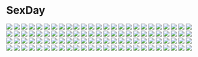 # SexDay
![](https://konachan.com/image/85d7c088d7c4331f0666cfaf08f5f4c9/Konachan.com%20-%20133670%20blue_eyes%20breasts%20censored%20cum%20gray_hair%20green_eyes%20kuuko%20long_hair%20nipples%20nude%20nyaruko%20penis%20pussy%20red_eyes%20red_hair%20tribadism%20y.ssanoha%20yuri.jpg)
![](https://konachan.com/image/8891685458f1349495939511797a2dbb/Konachan.com%20-%2020140%20brown_eyes%20brown_hair%20flowers%20ichigo_100%20japanese_clothes%20kimono%20toujou_aya.jpg)
![](https://konachan.com/jpeg/fccc3e3a26cb154f63d6688f39298795/Konachan.com%20-%20136721%20breast_grab%20game_cg%20kagurazaka_koneko%20kamigakari_cross_heart%21%20panties%20underwear%20windmill_%28company%29.jpg)
![](https://konachan.com/image/497fc1f757c98a190dd4e59411f057da/Konachan.com%20-%20149332%20daidou_%28demitasse%29%20glasses%20gray_hair%20long_hair%20scarf%20tagme%20vocaloid%20yowane_haku.jpg)
![](https://konachan.com/jpeg/233dadd81b8d83b4b0a1c514cba7eba5/Konachan.com%20-%20109714%20bed%20blonde_hair%20blush%20famima%20game_cg%20hanakoganei_kumiko%20long_hair%20puzzlebox%20skirt.jpg)
![](https://konachan.com/image/7a2164dd8e5da8826115aae607c999d5/Konachan.com%20-%20299328%20clouds%20hankachi_%28okayama012%29%20nobody%20original%20polychromatic%20scenic%20sky%20sunset.jpg)
![](https://konachan.com/jpeg/f524b445e5593a2522765d942a81f59e/Konachan.com%20-%20123278%20breast_grab%20game_cg%20koisuru_koto_to_mitsuketari%20pajamas%20purinko%20suzuse_satsuki.jpg)
![](https://konachan.com/image/58d7bd161ac985eaed8a27ce3a203899/Konachan.com%20-%2098708%20ama_ane%20beach%20bikini%20brown_hair%20clouds%20game_cg%20kikurage%20peassoft%20pink_eyes%20swim_ring%20swimsuit%20water%20yashima_otome.jpg)
![](https://konachan.com/jpeg/debbb3b9026b460f07fa86c053377c4c/Konachan.com%20-%20215049%20anthropomorphism%20aqua_eyes%20blush%20gray_hair%20hamakaze_%28kancolle%29%20kaname_024%20kantai_collection%20pantyhose%20scarf%20school_uniform%20short_hair%20valentine.jpg)
![](https://konachan.com/image/85525becd73529031a437ead1536acda/Konachan.com%20-%20155594%20alice_margatroid%20kuro_suto_sukii%20monochrome%20short_hair%20sketch%20touhou%20white.jpg)
![](https://konachan.com/jpeg/e0b2a361049ae60f6b1a77e4ee62a010/Konachan.com%20-%20282868%20breasts%20cleavage%20cona_kinaco%20feathers%20garter%20long_hair%20no_bra%20nopan%20original%20purple_eyes%20purple_hair%20ribbons%20tears%20twintails%20water%20wings.jpg)
![](https://konachan.com/image/de757616a4b27b338330bddf67ac7eef/Konachan.com%20-%20148602%20barefoot%20blonde_hair%20blue_eyes%20censored%20cum%20footjob%20mochisuke_teru%20panties%20penis%20pussy%20striped_panties%20tagme%20underwear.jpg)
![](https://konachan.com/image/e8f8327488f52f697444af5db45cb39f/Konachan.com%20-%20216886%202girls%20animal_ears%20aqua_hair%20barefoot%20cape%20catgirl%20collar%20garter_belt%20original%20red_hair%20school_uniform%20skirt%20stockings%20sword%20tail%20weapon.jpg)
![](https://konachan.com/image/c7f35e169e0276f652062216696d84b7/Konachan.com%20-%20116481%20blonde_hair%20charlotte_dunois%20dualscreen%20hashimoto_takayoshi%20infinite_stratos%20panties%20purple_eyes%20underboob%20underwear%20wet.jpg)
![](https://konachan.com/jpeg/8f3c8cb3490cec5218cd3c39b698416d/Konachan.com%20-%20288102%20breast_hold%20dean%20fate_grand_order%20fate_%28series%29%20japanese_clothes%20katsushika_hokusai%20kimono%20purple_eyes%20purple_hair%20short_hair.jpg)
![](https://konachan.com/image/50a6bfcab39cf3006c3d4a63fca74c7e/Konachan.com%20-%20248606%20animal_ears%20catgirl%20garter%20green_eyes%20headband%20maple_%28sayori%29%20navel%20nekopara%20neko_works%20orange_hair%20sayori%20tail%20tie%20watermark%20wink%20wristwear.jpg)
![](https://konachan.com/image/fa0053096b8391482aa95eed9a2dd86f/Konachan.com%20-%2085801%20ass%20breasts%20cleavage%20cum%20hakurei_reimu%20japanese_clothes%20miko%20open_shirt%20reiha%20sex%20touhou%20wink.jpg)
![](https://konachan.com/image/76b7df89e188a2013bde2b239b7f8cf0/Konachan.com%20-%20201796%20aqua_eyes%20ass%20bed%20blonde_hair%20bodysuit%20breasts%20cleavage%20gun%20mask%20metroid%20nintendo%20ponytail%20samus_aran%20signed%20skintight%20watermark%20weapon.jpg)
![](https://konachan.com/image/032bd9a10c20ffdde0136b2c3680b0ea/Konachan.com%20-%20281528%20anthropomorphism%20ass%20azur_lane%20gray_hair%20headband%20maid%20panties%20red_eyes%20ribbons%20short_hair%20sirius_%28azur_lane%29%20thighhighs%20underwear.jpg)
![](https://konachan.com/image/672d80aae8765e23fa2d6c020357d1c8/Konachan.com%20-%2020465%20ghost_in_the_shell%20jpeg_artifacts%20kusanagi_motoko.jpg)
![](https://konachan.com/image/dbf7a6197113334862501cc4647a4c20/Konachan.com%20-%20156126%20breasts%20brown_eyes%20hat%20long_hair%20nipples%20nude%20purple_hair%20ribbons%20sengoku_bushouki_muramasa%20shinjitsu_%28true_ride%29.jpg)
![](https://konachan.com/jpeg/348a7435ff649a4fd7310b28ef0d4025/Konachan.com%20-%206149%20brown_eyes%20brown_hair%20long_hair%20minami_chiaki%20minami-ke%20vector%20white.jpg)
![](https://konachan.com/jpeg/a378dbb2519d2aa23a73b48a97d0a14f/Konachan.com%20-%20174979%20anus%20ass%20black_hair%20blush%20breasts%20fingering%20kurugaya_yuiko%20little_busters%21%20masturbation%20nipples%20nopan%20purple_eyes%20school_uniform%20thighhighs.jpg)
![](https://konachan.com/image/5638ba3dc80630854d53dabed96b4d0d/Konachan.com%20-%20107465%20tagme%20third-party_edit.jpg)
![](https://konachan.com/image/3cbfdd70531a74bf356add293355154c/Konachan.com%20-%2017777%20asahina_mikuru%20breasts%20bunnygirl%20cleavage%20suzumiya_haruhi%20suzumiya_haruhi_no_yuutsu%20white.jpg)
![](https://konachan.com/jpeg/8b6ef8fab72c2bc95948833f8d5102f2/Konachan.com%20-%20263780%20brown_eyes%20drink%20glasses%20nagato_yuki%20purple_hair%20school_uniform%20short_hair%20suzumiya_haruhi_no_yuutsu%20tagme_%28artist%29%20watermark.jpg)
![](https://konachan.com/jpeg/074f8081e873ec7e4eee864b673aa157/Konachan.com%20-%20242328%20aqua_eyes%20brown_hair%20katana%20kneehighs%20long_hair%20masami05071541%20school_uniform%20skirt%20sword%20touran-sai%20weapon.jpg)
![](https://konachan.com/image/96071ee978f5ec3640b1d035a121da19/Konachan.com%20-%2049151%20boots%20guitar%20hatsune_miku%20instrument%20nagareboshi%20twintails%20vocaloid%20white.jpg)
![](https://konachan.com/jpeg/b499d4cdde009e028b3c1fa59a5a433f/Konachan.com%20-%2039100%20code_geass%20nunnally_lamperouge%20tears%20transparent%20vector.jpg)
![](https://konachan.com/image/219dc67ba35002250e3d19aa3f1fa8b9/Konachan.com%20-%20215439%20anthropomorphism%20aqua_eyes%20armor%20bikini%20breasts%20cleavage%20glasses%20gloves%20gods%20kantai_collection%20supply_depot_hime%20swimsuit%20white_hair.jpg)
![](https://konachan.com/image/57f001616203d34bb04d95a5bb64b83f/Konachan.com%20-%2036456%202girls%20blonde_hair%20blood%20bow%20fan%20hat%20long_hair%20moon%20night%20petals%20pink_eyes%20pink_hair%20ribbons%20shimadoriru%20short_hair%20touhou%20yakumo_yukari%20yellow_eyes.jpg)
![](https://konachan.com/image/80d55c9a11a406626cb1b970f857231f/Konachan.com%20-%20112068%20animal%20dress%20fish%20flowers%20green_hair%20hat%20nigoro%20orange_eyes%20summer_dress%20water%20wet.jpg)
![](https://konachan.com/image/eddcbcbe577329c769ce86bae6a74d63/Konachan.com%20-%20143338%20amami_haruka%20blush%20breasts%20brown_hair%20green_eyes%20idolmaster%20long_hair%20microphone%20nipples%20no_bra%20nonowa%20panties%20short_hair%20topless%20underwear%20zi-dabu.jpg)
![](https://konachan.com/image/d134639023cbc2e3bda3876ae9030bf8/Konachan.com%20-%20119876%20all_male%20black_hair%20blue_eyes%20bondage%20chain%20ciel_phantomhive%20kuroshitsuji%20male%20moon%20red_eyes%20sebastian_michaelis%20shackles.jpg)
![](https://konachan.com/jpeg/3db9c46df315846e6309c6058b10c55d/Konachan.com%20-%20233226%20blush%20book%20bow%20cropped%20dress%20flowers%20headdress%20loli%20long_hair%20patchouli_knowledge%20purple_hair%20pyonsuke0141%20summer_dress%20touhou.jpg)
![](https://konachan.com/image/26b042826e3d8f7d14ca1e43452fbe58/Konachan.com%20-%2070629%20aqua_eyes%20aqua_hair%20blush%20food%20hatsune_miku%20ice_cream%20mitsuki%20skirt%20thighhighs%20twintails%20vocaloid%20world_is_mine_%28vocaloid%29.jpg)
![](https://konachan.com/jpeg/190807d075e563aba801763b7b1ac232/Konachan.com%20-%20299362%20drink%20kouka_%28mrakano5456%29%20original%20scenic%20sky%20watermark.jpg)
![](https://konachan.com/jpeg/062604ec011f21d05808341873a043c0/Konachan.com%20-%2082030%20game_cg%20hayasaka_naki%20izumi_mahiru%20nipples%20nude%20soranica_ele.jpg)
![](https://konachan.com/image/2e3160d84ee1584eb297daf161319cd8/Konachan.com%20-%2010091%20nerine%20pointed_ears%20shuffle.jpg)
![](https://konachan.com/image/5f2b6312f6f0d50ac2ee067c1606d8ec/Konachan.com%20-%20221790%20jpeg_artifacts%20jugatsu_junichi%20long_hair%20original%20phantom_of_the_kill%20pink_hair%20red_eyes.jpg)
![](https://konachan.com/image/91fd7a750e637d77a7020d97bd2c91b7/Konachan.com%20-%2045110%20christmas%20santa_costume%20tagme.jpg)
![](https://konachan.com/jpeg/08f0643e5659d8a56befcd1ab3572093/Konachan.com%20-%20216799%20bed%20blush%20game_cg%20lamunation%21%20long_hair%20muku%20nipples%20open_shirt%20panties%20panty_pull%20pussy_juice%20red_eyes%20stockings%20thighhighs%20underwear%20white_hair.jpg)
![](https://konachan.com/image/e00add966e79fa6801bda809b13af2be/Konachan.com%20-%20229489%20abyss05%20beach%20bikini%20cameltoe%20clouds%20dark_skin%20erect_nipples%20flat_chest%20navel%20original%20purple_eyes%20purple_hair%20short_hair%20sky%20swimsuit%20water.jpg)
![](https://konachan.com/image/bbefbb454fbe3f55ba34713f8067e117/Konachan.com%20-%20141845%203d%20black%20hatsune_miku%20miku_append%20vocaloid.jpg)
![](https://konachan.com/jpeg/1a82865e70e1f88f63c4cf33ba2d03b2/Konachan.com%20-%20193707%20blonde_hair%20flandre_scarlet%20hat%20mokoppe%20panties%20red_eyes%20socks%20touhou%20underwear%20vampire.jpg)
![](https://konachan.com/image/993af7daee057cc3af4737a0f31e0ac5/Konachan.com%20-%20172051%20all_male%20black_hair%20blonde_hair%20blue_eyes%20building%20city%20headband%20infukun%20male%20naruto%20ninja%20uchiha_sasuke%20uniform%20uzumaki_naruto%20weapon.jpg)
![](https://konachan.com/jpeg/75579bc0e1b497960b9455db14970a9d/Konachan.com%20-%2061606%20christmas%20game_cg%20itsuki_kirara%20meri_chri%20mikagami_mamizu%20seiya_mashiro%20whirlpool.jpg)
![](https://konachan.com/jpeg/dc40808eb4af4728f1e8335de43857ce/Konachan.com%20-%20122230%20all_male%20asami_asami%20game_cg%20male%20motoki_tomoe%20yurikago_kara_tenshi_made.jpg)
![](https://konachan.com/image/ff588e4c44a7c3b60e8f94eb90ca0406/Konachan.com%20-%20207956%202girls%20bakanoe%20blonde_hair%20bow%20brown_hair%20dress%20hakurei_reimu%20hat%20long_hair%20miko%20ofuda%20ponytail%20purple_eyes%20red_eyes%20space%20stars%20touhou%20yakumo_yukari.jpg)
![](https://konachan.com/image/980e9ee02e37132effd555c6ee522864/Konachan.com%20-%2055464%20ando_aiko%20isurugi_noe%20true_tears%20yuasa_hiromi.jpg)
![](https://konachan.com/image/fbf0cd918dc7b91ad65bc8c22a861fba/Konachan.com%20-%20191033%20gia%20gradient%20mecha%20original%20signed%20weapon.jpg)
![](https://konachan.com/image/47c98ac5abf488bdb248138389c29a8c/Konachan.com%20-%20205983%20building%20dararito%20horns%20industrial%20original%20scenic%20water%20waterfall.jpg)
![](https://konachan.com/image/fe3cfcc3d66bb2858b849e1036b49154/Konachan.com%20-%20223166%20anthropomorphism%20kantai_collection%20rensouhou-chan%20shimakaze_%28kancolle%29%20zealt.jpg)
![](https://konachan.com/image/52749022942f2c4898d666d3db7ae131/Konachan.com%20-%2049944%20shameimaru_aya%20sky%20touhou.jpg)
![](https://konachan.com/image/87f373cf33024fd24344267644f529e5/Konachan.com%20-%20111861%20axanael%20fujimi_ena%20game_cg%20gun%20hoodie%20weapon.jpg)
![](https://konachan.com/image/713c63d08ef27fad1e029f24f40b93f0/Konachan.com%20-%2079480%20blonde_hair%20blue_eyes%20eyepatch%20game_cg%20hinoue_itaru%20nakatsu_shizuru%20rewrite%20school_uniform%20twintails.jpg)
![](https://konachan.com/jpeg/69b03ac5cb2f24ccc23774bedaca1702/Konachan.com%20-%2082268%20fujiwara_warawara%20nopan%20scan%20tagme.jpg)
![](https://konachan.com/image/6991e1e5fdc3dd2b9208360f419fa32d/Konachan.com%20-%2042154%20hokuto_no_ken%20kenshiro.jpg)
![](https://konachan.com/image/bf3d267fef6be1793aa5e093c0ea7d56/Konachan.com%20-%20239692%20animal_ears%20bicolored_eyes%20blush%20bow%20breasts%20catgirl%20cleavage%20collar%20long_hair%20navel%20nemuri_nemu%20original%20ribbons%20tail%20white_hair%20wristwear.jpg)
![](https://konachan.com/jpeg/6ba63b409efe59709fe4ef4d3a33cc20/Konachan.com%20-%20238569%20bikini%20blue_eyes%20blush%20breasts%20clochette%20game_cg%20harugasaki_kanau%20haruru_minamo_ni%21%20long_hair%20pink_hair%20ribbons%20shintaro%20swimsuit%20wet.jpg)
![](https://konachan.com/jpeg/ef69db656d5eb8652128c4616234880f/Konachan.com%20-%20239908%20animal%20brown_hair%20fish%20japanese_clothes%20kagura_%28onmyouji%29%20onmyouji%20pink_eyes%20short_hair%20umbrella%20xi_yuu.jpg)
![](https://konachan.com/jpeg/d7911dd67c3556a6c377e50dd5d70fb2/Konachan.com%20-%2047985%20k-on%21%20kotobuki_tsumugi.jpg)
![](https://konachan.com/jpeg/99557ade9c12541083e90d49a86b8f67/Konachan.com%20-%20247872%20blonde_hair%20blue_eyes%20close%20fate_grand_order%20fate_%28series%29%20flowers%20gloves%20hoshimiya_mashiro%20long_hair%20petals%20signed%20twintails.jpg)
![](https://konachan.com/image/677f5e1692991bdd7814554392243937/Konachan.com%20-%2059723%20fate_%28series%29%20fate_stay_night%20fate_unlimited_codes%20saber_lily.jpg)
![](https://konachan.com/image/e44bdb46930073f9b327df4ab26fa8e8/Konachan.com%20-%20189544%20bikini%20blonde_hair%20blue_eyes%20breasts%20heroman%20lina_%28heroman%29%20nipples%20see_through%20swimsuit%20valkyrie%20water.jpg)
![](https://konachan.com/jpeg/603025dce92a3addea61346928e6dcfa/Konachan.com%20-%20240210%20ass%20blue_eyes%20breasts%20brown_hair%20nude%20onsen%20orange_hair%20orein%20red_eyes%20red_hair%20short_hair%20takami_chika%20towel%20watanabe_you%20water%20yellow_eyes.jpg)
![](https://konachan.com/image/3698eb9af2aacf8ec84d942afcab1048/Konachan.com%20-%2040025%20askray%20bosshi%20galge.com%20group%20logo%20panties%20school_uniform%20underwear.jpg)
![](https://konachan.com/jpeg/760d7f6e538fc7f1e0e254a62b32abee/Konachan.com%20-%20306266%20barefoot%20black_hair%20blush%20breasts%20fang%20kure_masahiro%20navel%20nipples%20original%20purple_eyes%20scan%20short_hair%20swimsuit%20tan_lines.jpg)
![](https://konachan.com/image/8371964e934a5f619733a76315189c67/Konachan.com%20-%20135280%202girls%20black_eyes%20black_hair%20blonde_hair%20bow%20breasts%20green_eyes%20long_hair%20nipples%20sideboob%20skirt_lift%20taka_tony%20topless.jpg)
![](https://konachan.com/image/8719ab3c85c933dc030cacb40429d638/Konachan.com%20-%20177271%20armor%20desert%20gun%20kashipen%20mecha%20original%20weapon.jpg)
![](https://konachan.com/image/255f693dd137694ecc6e09c1734029c9/Konachan.com%20-%2029815%20shakugan_no_shana%20shana%20yoshida_kazumi.jpg)
![](https://konachan.com/image/31496f664864ddd53b5e92496c242596/Konachan.com%20-%20146059%20black_eyes%20black_hair%20gray%20mononoke_%28empty%29%20short_hair.jpg)
![](https://konachan.com/jpeg/7f8d573492d003d17fd8affc763684c6/Konachan.com%20-%2038577%20asagiri_mai%20bekkankou%20breasts%20panties%20panty_pull%20pussy%20spread_legs%20uncensored%20underwear%20yoake_mae_yori_ruri_iro_na.jpg)
![](https://konachan.com/image/3120ef48b9b7c120ae589013e3204b78/Konachan.com%20-%2029363%20lovely_complex.jpg)
![](https://konachan.com/image/ada4465e9241bac8d1114be13cbceeb4/Konachan.com%20-%20295807%20aliasing%20anal%20blue_eyes%20blush%20bow%20bra%20breasts%20censored%20condom%20cum%20feng_yezi%20heart%20navel%20nipples%20panties%20penis%20pussy%20short_hair%20socks%20underwear%20wink.jpg)
![](https://konachan.com/image/73be5107124fc5015f81b488aff6894e/Konachan.com%20-%20145544%20blue_eyes%20blue_hair%20bow%20braids%20building%20city%20clouds%20gray_hair%20group%20headband%20long_hair%20nekominase%20pantyhose%20red_eyes%20shorts%20sky%20sunset%20touhou.jpg)
![](https://konachan.com/jpeg/e36c1c0b222b379de118ea30c1ae2f20/Konachan.com%20-%2029092%20bed%20blonde_hair%20blue_eyes%20blush%20breasts%20canvas%20cleavage%20housen_elis%20no_bra%20open_shirt%20panties%20underwear.jpg)
![](https://konachan.com/image/e51af54e72f39686ee0dc5634a9bb418/Konachan.com%20-%2055942%20shugo_chara.jpg)
![](https://konachan.com/jpeg/eff309b3668e1e7127bbcfe9d210028b/Konachan.com%20-%20288713%20barefoot%20breasts%20brown_hair%20dildo%20group%20headband%20long_hair%20nipples%20nude%20penis%20pubic_hair%20pussy%20red_eyes%20sex%20spread_legs%20uncensored%20vibrator.jpg)
![](https://konachan.com/jpeg/95700aced14b71acc28fb512ee1c0276/Konachan.com%20-%2018239%20itoshiki_nozomu%20sayonara_zetsubou_sensei%20silhouette%20transparent.jpg)
![](https://konachan.com/image/0aeaa7bec0ecfbe081d74381cf0f68c7/Konachan.com%20-%2048865%20hachi_morenos%20michiko_malandro%20michiko_to_hatchin.jpg)
![](https://konachan.com/image/e1b40be2bb68c9550b60b754f01db063/Konachan.com%20-%20205344%20ass%20breasts%20jpeg_artifacts%20moonshiner%20nipples%20no_bra%20original%20panties%20panty_pull%20thighhighs%20twintails%20underwear%20yurahikari_minase%20zoom_layer.jpg)
![](https://konachan.com/image/3c97580c43a70b5a6c616225b0ee711e/Konachan.com%20-%20169714%20brown_eyes%20brown_hair%20felt%20flowers%20long_hair%20original%20scenic%20skirt.jpg)
![](https://konachan.com/image/0026ffca4b2a6f26d6c1d3139f696006/Konachan.com%20-%2027087%20animal%20autumn%20cat%20food%20iriya_kana%20iriya_no_sora_ufo_no_natsu%20leaves%20long_hair%20purple_hair%20red_eyes%20school_uniform%20tree%20white.jpg)
![](https://konachan.com/jpeg/fc30f5d27002af70f96e48ed4f984aa0/Konachan.com%20-%20294676%20animal%20azur_lane%20bikini_top%20bird%20bra%20breasts%20cape%20cleavage%20clouds%20gloves%20gray_hair%20green_eyes%20hat%20long_hair%20shorts%20sky%20twintails%20underwear%20uniform.jpg)
![](https://konachan.com/jpeg/48bcf413ee35be5ee8afef738e1e05b9/Konachan.com%20-%20284715%20aliasing%20aqua_eyes%20ass%20blonde_hair%20blush%20breasts%20inma%20nude%20water%20wet%20winged_cloud.jpg)
![](https://konachan.com/image/b14e645485e5757d40ce5ee96d319c4c/Konachan.com%20-%20164840%20bed%20breasts%20cum%20green_eyes%20green_hair%20kiyama_satoshi%20kochiya_sanae%20long_hair%20nipples%20nude%20pubic_hair%20pussy%20touhou.jpg)
![](https://konachan.com/image/03302560eca2f084a8909b10e17c6c09/Konachan.com%20-%2033879%20claymore%20teresa.jpg)
![](https://konachan.com/image/7e103c6d5f788aef660a6dc0889f147b/Konachan.com%20-%20239418%20atomix%20breasts%20brown_hair%20long_hair%20nipples%20nude%20original%20water%20watermark%20wet.jpg)
![](https://konachan.com/jpeg/28d710dce67af97b6198d2165b22ca50/Konachan.com%20-%20146940%20animal%20ayano_keiko%20bed%20blush%20breasts%20doll%20kirigaya_kazuto%20nipples%20panties%20panty_pull%20pina%20thighhighs%20topless%20totto%20twintails%20underwear%20wink.jpg)
![](https://konachan.com/image/582f67d4b37b4cb84628f68b9c6724c9/Konachan.com%20-%20229393%20barefoot%20black_hair%20breasts%20cleavage%20clouds%20dress%20original%20red_eyes%20sky%20xiao_ren.jpg)
![](https://konachan.com/jpeg/14611c0ecebc6e0492252d35597f2eb7/Konachan.com%20-%20150674%20ass%20blush%20breasts%20brown_hair%20censored%20game_cg%20hinasaki%20nipples%20nude%20panties%20pussy%20sengoku_hime%20underwear.jpg)
![](https://konachan.com/image/5705fabd32847ce403882c380a033654/Konachan.com%20-%2068978%20cherry_blossoms%20clouds%20cola_%28gotouryouta%29%20flowers%20grass%20landscape%20nobody%20original%20petals%20ruins%20scenic%20sky%20tree%20windmill.jpg)
![](https://konachan.com/image/2052d031829d6d30311e86350a246b8c/Konachan.com%20-%2044504%20blue_eyes%20gray_hair%20hat%20imari_yuka%20katana%20konpaku_youmu%20moon%20myon%20pink_hair%20red_eyes%20saigyouji_yuyuko%20short_hair%20skirt%20sky%20sword%20touhou%20weapon.jpg)
![](https://konachan.com/image/32af6502fbdef76b03aecf7559a18704/Konachan.com%20-%20115424%20aki_masanari%20breasts%20brown_hair%20cleavage%20giga%20isuzu_sayoko%20sucre%20watermark%20yellow_eyes.jpg)
![](https://konachan.com/image/9e9fa3332e827c7ba05e4d4f55a5e901/Konachan.com%20-%20223300%20huazha01%20original.jpg)
![](https://konachan.com/image/da535c84186fcd7124b1777cc0051c8b/Konachan.com%20-%20184069%20blush%20breasts%20chikotam%20game_cg%20kiss%20koiiro_marriage%20marmalade%20morikawa_mihono%20sideboob.jpg)
![](https://konachan.com/jpeg/14c0547408857717691d9132929bb1c3/Konachan.com%20-%20260029%202girls%20black_hair%20blush%20bow%20clouds%20dress%20fan%20flowers%20hat%20long_hair%20navel%20no_bra%20original%20scan%20short_hair%20shorts%20sky%20sunflower%20twintails%20u35%20water.jpg)
![](https://konachan.com/image/9f57e72b3b67bd329f5ebc9e172cda2d/Konachan.com%20-%2014730%20aselia%20eien_no_aselia%20jpeg_artifacts%20long_hair%20purple_eyes%20purple_hair.jpg)
![](https://konachan.com/jpeg/c310b29102dc1f8bcc03f21158329f9e/Konachan.com%20-%20138440%20blush%20bondage%20brown_hair%20erect_nipples%20game_cg%20hamashima_shigeo%20hanamadoka_shino%20pochi_to_goshujin-sama%20school_uniform%20skyfish%20tie%20wet.jpg)
